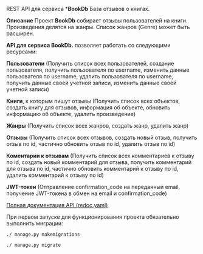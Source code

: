 REST API для сервиса ***BookDb** 
База отзывов о книгах.

**Описание**
Проект **BookDb** собирает отзывы пользователей на книги. 
Произведения делятся на жанры.
Список жанров (Genre) может быть расширен.

**API для сервиса BookDb.** позволяет работать со следующими ресурсами:

**Пользователи** (Получить список всех пользователей, создание пользователя, получить пользователя по username, изменить данные пользователя по username, удалить пользователя по username, получить данные своей учетной записи, изменить данные своей учетной записи)

**Книги**, к которым пишут отзывы (Получить список всех объектов, создать книгу для отзывов, информация об объекте, обновить информацию об объекте, удалить произведение)

**Жанры** (Получить список всех жанров, создать жанр, удалить жанр)

**Отзывы** (Получить список всех отзывов, создать новый отзыв, получить отзыв по id, частично обновить отзыв по id, удалить отзыв по id)

**Коментарии к отзывам** (Получить список всех комментариев к отзыву по id, создать новый комментарий для отзыва, получить комментарий для отзыва по id, частично обновить комментарий к отзыву по id, удалить комментарий к отзыву по id)

**JWT-токен** (Отправление confirmation_code на переданный email, получение JWT-токена в обмен на email и confirmation_code)

[Полная документация API (redoc.yaml)](https://github.com/)

При первом запуске для функционирования проекта обязательно выполнить миграции:

`./ manage.py makemigrations` 

`./ manage.py migrate`

